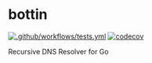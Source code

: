 # bottin

[![.github/workflows/tests.yml](https://github.com/kakwa/bottin/actions/workflows/tests.yml/badge.svg)](https://github.com/kakwa/bottin/actions/workflows/tests.yml)
[![codecov](https://codecov.io/gh/kakwa/bottin/graph/badge.svg?token=99S0JY210N)](https://codecov.io/gh/kakwa/bottin)

Recursive DNS Resolver for Go 
